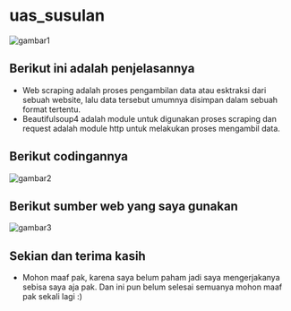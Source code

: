 # uas_susulan

![gambar1](ss_soal/ss.PNG)

## Berikut ini adalah penjelasannya
* Web scraping adalah proses pengambilan data atau esktraksi dari sebuah website, lalu data tersebut umumnya disimpan dalam sebuah format tertentu.
* Beautifulsoup4 adalah module untuk digunakan proses scraping dan request adalah module http untuk melakukan proses mengambil data.

## Berikut codingannya

![gambar2](ss_2/ss.png)

## Berikut sumber web yang saya gunakan

![gambar3](ss1/ss.png)

## Sekian dan terima kasih
* Mohon maaf pak, karena saya belum paham jadi saya mengerjakanya sebisa saya aja pak. Dan ini pun belum selesai semuanya mohon maaf pak sekali lagi :)
